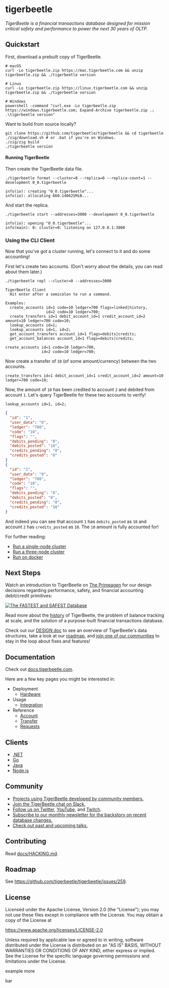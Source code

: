 # tigerbeetle

*TigerBeetle is a financial transactions database designed for mission critical safety and performance to power the next 30 years of OLTP.*

## Quickstart

First, download a prebuilt copy of TigerBeetle.

```console
# macOS
curl -Lo tigerbeetle.zip https://mac.tigerbeetle.com && unzip tigerbeetle.zip && ./tigerbeetle version

# Linux
curl -Lo tigerbeetle.zip https://linux.tigerbeetle.com && unzip tigerbeetle.zip && ./tigerbeetle version

# Windows
powershell -command "curl.exe -Lo tigerbeetle.zip https://windows.tigerbeetle.com; Expand-Archive tigerbeetle.zip .; .\tigerbeetle version"
```

Want to build from source locally?

```console
git clone https://github.com/tigerbeetle/tigerbeetle && cd tigerbeetle
./zig/download.sh # or .bat if you're on Windows.
./zig/zig build
./tigerbeetle version
```

#### Running TigerBeetle

Then create the TigerBeetle data file.

```console
./tigerbeetle format --cluster=0 --replica=0 --replica-count=1 --development 0_0.tigerbeetle
```
```console
info(io): creating "0_0.tigerbeetle"...
info(io): allocating 660.140625MiB...
```

And start the replica.

```console
./tigerbeetle start --addresses=3000 --development 0_0.tigerbeetle
```
```console
info(io): opening "0_0.tigerbeetle"...
info(main): 0: cluster=0: listening on 127.0.0.1:3000
```

### Using the CLI Client

Now that you've got a cluster running, let's connect to it and do some
accounting!

First let's create two accounts. (Don't worry about the details, you
can read about them later.)

```console
./tigerbeetle repl --cluster=0 --addresses=3000
```
```console
TigerBeetle Client
  Hit enter after a semicolon to run a command.

Examples:
  create_accounts id=1 code=10 ledger=700 flags=linked|history,
                  id=2 code=10 ledger=700;
  create_transfers id=1 debit_account_id=1 credit_account_id=2 amount=10 ledger=700 code=10;
  lookup_accounts id=1;
  lookup_accounts id=1, id=2;
  get_account_transfers account_id=1 flags=debits|credits;
  get_account_balances account_id=1 flags=debits|credits;
```
```console
create_accounts id=1 code=10 ledger=700,
                id=2 code=10 ledger=700;
```

Now create a transfer of `10` (of some amount/currency) between the two accounts.

```console
create_transfers id=1 debit_account_id=1 credit_account_id=2 amount=10 ledger=700 code=10;
```

Now, the amount of `10` has been credited to account `2` and debited
from account `1`. Let's query TigerBeetle for these two accounts to
verify!

```console
lookup_accounts id=1, id=2;
```
```json
{
  "id": "1",
  "user_data": "0",
  "ledger": "700",
  "code": "10",
  "flags": "",
  "debits_pending": "0",
  "debits_posted": "10",
  "credits_pending": "0",
  "credits_posted": "0"
}
{
  "id": "2",
  "user_data": "0",
  "ledger": "700",
  "code": "10",
  "flags": "",
  "debits_pending": "0",
  "debits_posted": "0",
  "credits_pending": "0",
  "credits_posted": "10"
}
```

And indeed you can see that account `1` has `debits_posted` as `10`
and account `2` has `credits_posted` as `10`. The `10` amount is fully
accounted for!

For further reading:
* [Run a single-node cluster](https://docs.tigerbeetle.com/quick-start)
* [Run a three-node cluster](https://docs.tigerbeetle.com/quick-start/#optional-run-a-multi-node-cluster)
* [Run on docker](https://docs.tigerbeetle.com/operating/docker)

## Next Steps

Watch an introduction to TigerBeetle on [The Primeagen](https://www.youtube.com/watch?v=sC1B3d9C_sI) for our design
decisions regarding performance, safety, and financial accounting debit/credit
primitives:

[![The FASTEST and SAFEST Database
](https://img.youtube.com/vi/sC1B3d9C_sI/0.jpg)](https://www.youtube.com/watch?v=sC1B3d9C_sI)

Read more about the [history](./docs/about/README.md#history) of TigerBeetle, the
problem of balance tracking at scale, and the solution of a
purpose-built financial transactions database.

Check out our [DESIGN doc](./docs/DESIGN.md) to see an overview of
TigerBeetle's data structures, take a look at our
[roadmap](https://github.com/tigerbeetle/tigerbeetle/issues/259), and
[join one of our communities](#Community) to stay in the loop about
fixes and features!

## Documentation

Check out [docs.tigerbeetle.com](https://docs.tigerbeetle.com/).

Here are a few key pages you might be interested in:

- Deployment
  - [Hardware](https://docs.tigerbeetle.com/deploy/hardware/)
- Usage
  - [Integration](https://docs.tigerbeetle.com/coding/system-architecture)
- Reference
  - [Account](https://docs.tigerbeetle.com/reference/account)
  - [Transfer](https://docs.tigerbeetle.com/reference/transfer)
  - [Requests](https://docs.tigerbeetle.com/reference/requests)

## Clients

* [.NET](https://docs.tigerbeetle.com/clients/dotnet)
* [Go](https://docs.tigerbeetle.com/clients/go)
* [Java](https://docs.tigerbeetle.com/clients/java)
* [Node.js](https://docs.tigerbeetle.com/clients/node)

## Community

* [Projects using TigerBeetle developed by community members.](./docs/COMMUNITY_PROJECTS.md)
* [Join the TigerBeetle chat on Slack.](https://slack.tigerbeetle.com/invite)
* [Follow us on Twitter](https://twitter.com/TigerBeetleDB), [YouTube](https://www.youtube.com/@tigerbeetledb), and [Twitch](https://www.twitch.tv/tigerbeetle).
* [Subscribe to our monthly newsletter for the backstory on recent database changes.](https://mailchi.mp/8e9fa0f36056/subscribe-to-tigerbeetle)
* [Check out past and upcoming talks.](/docs/TALKS.md)

## Contributing

Read [docs/HACKING.md](docs/HACKING.md).

## Roadmap

See https://github.com/tigerbeetle/tigerbeetle/issues/259.

## License
Licensed under the Apache License, Version 2.0 (the "License"); you may not use these files except in compliance with the License. You may obtain a copy of the License at

https://www.apache.org/licenses/LICENSE-2.0

Unless required by applicable law or agreed to in writing, software distributed under the License is distributed on an "AS IS" BASIS, WITHOUT WARRANTIES OR CONDITIONS OF ANY KIND, either express or implied. See the License for the specific language governing permissions and limitations under the License.


example
more

bar
